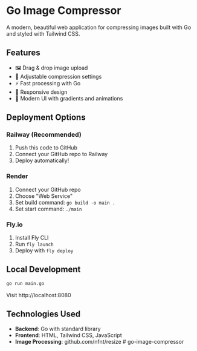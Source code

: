 # Go Image Compressor

A modern, beautiful web application for compressing images built with Go and styled with Tailwind CSS.

## Features

- 🖼️ Drag & drop image upload
- 🔧 Adjustable compression settings
- ⚡ Fast processing with Go
- 📱 Responsive design
- 🎨 Modern UI with gradients and animations

## Deployment Options

### Railway (Recommended)
1. Push this code to GitHub
2. Connect your GitHub repo to Railway
3. Deploy automatically!

### Render
1. Connect your GitHub repo
2. Choose "Web Service"
3. Set build command: `go build -o main .`
4. Set start command: `./main`

### Fly.io
1. Install Fly CLI
2. Run `fly launch`
3. Deploy with `fly deploy`

## Local Development

```bash
go run main.go
```

Visit http://localhost:8080

## Technologies Used

- **Backend**: Go with standard library
- **Frontend**: HTML, Tailwind CSS, JavaScript
- **Image Processing**: github.com/nfnt/resize
#   g o - i m a g e - c o m p r e s s o r  
 
